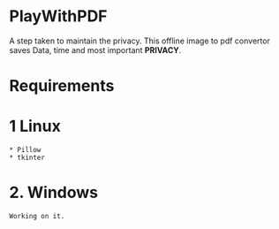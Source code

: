 # PlayWithPDF

A step taken to maintain the privacy. This offline image to pdf convertor saves Data, time and most important <b>PRIVACY</b>. 

# Requirements

# 1 Linux
```
* Pillow
* tkinter
```
# 2. Windows
```
Working on it.
```
